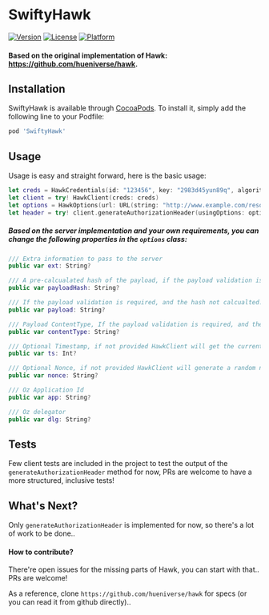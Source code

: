 # SwiftyHawk

[![Version](https://img.shields.io/cocoapods/v/SwiftyHawk.svg?style=flat)](https://cocoapods.org/pods/SwiftyHawk)
[![License](https://img.shields.io/cocoapods/l/SwiftyHawk.svg?style=flat)](https://cocoapods.org/pods/SwiftyHawk)
[![Platform](https://img.shields.io/cocoapods/p/SwiftyHawk.svg?style=flat)](https://cocoapods.org/pods/SwiftyHawk)

#### Based on the original implementation of Hawk: https://github.com/hueniverse/hawk.

## Installation

SwiftyHawk is available through [CocoaPods](https://cocoapods.org). To install
it, simply add the following line to your Podfile:

```ruby
pod 'SwiftyHawk'
```

## Usage

Usage is easy and straight forward, here is the basic usage:

```swift
let creds = HawkCredentials(id: "123456", key: "2983d45yun89q", algorithm: .SHA1)
let client = try! HawkClient(creds: creds)
let options = HawkOptions(url: URL(string: "http://www.example.com/resource/q?x=z&y=r"), method: .post)
let header = try! client.generateAuthorizationHeader(usingOptions: options) // example output: Hawk id=\"123456\", ts=\"1353809207\", nonce=\"Ygvqdz\", ext=\"Bazinga!\", mac=\"qbf1ZPG/r/e06F4ht+T77LXi5vw=\"
```


##### Based on the server implementation and your own requirements, you can change the following properties in the `options` class:

```swift
/// Extra information to pass to the server
public var ext: String?

/// A pre-calcualated hash of the payload, if the payload validation is required.
public var payloadHash: String?

/// If the payload validation is required, and the hash not calcualted.
public var payload: String?

/// Payload ContentType, If the payload validation is required, and the hash not calcualted.
public var contentType: String?

/// Optional Timestamp, if not provided HawkClient will get the current TimeStamp
public var ts: Int?

/// Optional Nonce, if not provided HawkClient will generate a random nonce.
public var nonce: String?

/// Oz Application Id
public var app: String?

/// Oz delegator
public var dlg: String?
```

## Tests

Few client tests are included in the project to test the output of the `generateAuthorizationHeader` method for now, PRs are welcome to have a more structured, inclusive tests!


## What's Next?

Only `generateAuthorizationHeader` is implemented for now, so there's a lot of work to be done..

#### How to contribute?

There're open issues for the missing parts of Hawk, you can start with that.. PRs are welcome!

As a reference, clone `https://github.com/hueniverse/hawk` for specs (or you can read it from github directly)..
